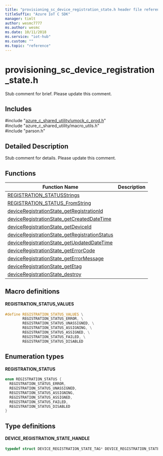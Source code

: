 ```yaml
---                             
title: "provisioning_sc_device_registration_state.h header file reference | Microsoft Docs" 
titleSuffix: "Azure IoT C SDK"            
manager: timlt                 
author: wesmc7777              
ms.author: wesmc               
ms.date: 10/11/2018                    
ms.service: "iot-hub"             
ms.custom: ""                
ms.topic: "reference"        
---                            
```


# provisioning_sc_device_registration_state.h 

Stub comment for brief. Please update this comment.

## Includes

\#include "[azure_c_shared_utility/umock_c_prod.h](umock-c-prod-h.md)"  
\#include "azure_c_shared_utility/macro_utils.h"  
\#include "parson.h"  

## Detailed Description

Stub comment for details. Please update this comment.

## Functions

Function Name                  | Description                                
--------------------------------|---------------------------------------------
[REGISTRATION_STATUSStrings](./provisioning-sc-device-registration-state-h/registration-statusstrings.md)            | 
[REGISTRATION_STATUS_FromString](./provisioning-sc-device-registration-state-h/registration-status-fromstring.md)            | 
[deviceRegistrationState_getRegistrationId](./provisioning-sc-device-registration-state-h/deviceregistrationstate-getregistrationid.md)            | 
[deviceRegistrationState_getCreatedDateTime](./provisioning-sc-device-registration-state-h/deviceregistrationstate-getcreateddatetime.md)            | 
[deviceRegistrationState_getDeviceId](./provisioning-sc-device-registration-state-h/deviceregistrationstate-getdeviceid.md)            | 
[deviceRegistrationState_getRegistrationStatus](./provisioning-sc-device-registration-state-h/deviceregistrationstate-getregistrationstatus.md)            | 
[deviceRegistrationState_getUpdatedDateTime](./provisioning-sc-device-registration-state-h/deviceregistrationstate-getupdateddatetime.md)            | 
[deviceRegistrationState_getErrorCode](./provisioning-sc-device-registration-state-h/deviceregistrationstate-geterrorcode.md)            | 
[deviceRegistrationState_getErrorMessage](./provisioning-sc-device-registration-state-h/deviceregistrationstate-geterrormessage.md)            | 
[deviceRegistrationState_getEtag](./provisioning-sc-device-registration-state-h/deviceregistrationstate-getetag.md)            | 
[deviceRegistrationState_destroy](./provisioning-sc-device-registration-state-h/deviceregistrationstate-destroy.md)            | 

## Macro definitions

#### REGISTRATION_STATUS_VALUES

```C
#define REGISTRATION_STATUS_VALUES \
        REGISTRATION_STATUS_ERROR, \
        REGISTRATION_STATUS_UNASSIGNED, \
        REGISTRATION_STATUS_ASSIGNING, \
        REGISTRATION_STATUS_ASSIGNED, \
        REGISTRATION_STATUS_FAILED, \
        REGISTRATION_STATUS_DISABLED 
```

## Enumeration types

#### REGISTRATION_STATUS

```C
enum REGISTRATION_STATUS {
  REGISTRATION_STATUS_ERROR,
  REGISTRATION_STATUS_UNASSIGNED,
  REGISTRATION_STATUS_ASSIGNING,
  REGISTRATION_STATUS_ASSIGNED,
  REGISTRATION_STATUS_FAILED,
  REGISTRATION_STATUS_DISABLED
}
```

## Type definitions

#### DEVICE_REGISTRATION_STATE_HANDLE

```C
typedef struct DEVICE_REGISTRATION_STATE_TAG* DEVICE_REGISTRATION_STATE_HANDLE;
```

